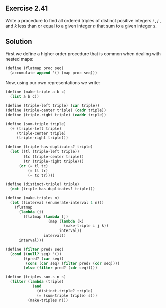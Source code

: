 ## Exercise 2.41

Write a procedure to find all ordered triples of distinct positive integers $i$
, $j$ , and $k$ less than or equal to a given integer $n$ that sum to a given
integer $s$.

## Solution

First we define a higher order procedure that is common when dealing with nested
maps:

```scheme
(define (flatmap proc seq)
  (accumulate append '() (map proc seq)))
```

Now, using our own representations we write:

```scheme
(define (make-triple a b c)
  (list a b c))

(define (triple-left triple) (car triple))
(define (triple-center triple) (cadr triple))
(define (triple-right triple) (caddr triple))

(define (sum-triple triple)
  (+ (triple-left triple)
     (triple-center triple)
     (triple-right triple)))

(define (triple-has-duplicates? triple)
  (let ((tl (triple-left triple))
        (tc (triple-center triple))
        (tr (triple-right triple)))
      (or (= tl tc)
          (= tl tr)
          (= tc tr))))

(define (distinct-triple? triple)
  (not (triple-has-duplicates? triple)))

(define (make-triples n)
  (let ((interval (enumerate-interval 1 n)))
    (flatmap
      (lambda (i)
        (flatmap (lambda (j)
                   (map (lambda (k)
                          (make-triple i j k))
                        interval))
                 interval))
      interval)))

(define (filter pred? seq)
  (cond ((null? seq) '())
        ((pred? (car seq))
         (cons (car seq) (filter pred? (cdr seq))))
        (else (filter pred? (cdr seq)))))

(define (triples-sum-s n s)
  (filter (lambda (triple)
            (and
              (distinct-triple? triple)
              (= (sum-triple triple) s)))
          (make-triples n)))
```

